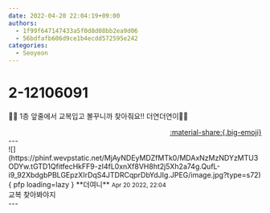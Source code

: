 ```yaml
---
date: 2022-04-20 22:04:19+09:00
authors:
  - 1f99f647147433a5f0d8d08bb2ea9d06
  - 56bdfafb606d9ce1b4ecdd572595e242
categories:
  - Seoyeon
---
```


# 2-12106091

<div class="post-container" markdown="1">
<div class="content-container md-sidebar__scrollwrap" markdown="1">

🐼🐼 1층 앞줄에서 교복입고 볼꾸니까 찾아줘요!! 더연더연이🐼🐼

</div>
</div>

<div style="text-align: right;" markdown="1">
<a href="https://weverse.io/fromis9/fanpost/2-12106091" style="text-align: right;">:material-share:{.big-emoji}</a>
</div>
---

<div class="comments-container md-sidebar__scrollwrap" markdown="1">
<div class="comment" markdown="1">
<div class='id-container' markdown="1">
![](https://phinf.wevpstatic.net/MjAyNDEyMDZfMTk0/MDAxNzMzNDYzMTU3ODYw.tGTD1QfitfecHkFF9-zI4fL0xnXf8VH8ht2j5Xh2a74g.QufL-i9_92XbdgbPBLGEpzXIrDqS4JTDRCqprDbYdJIg.JPEG/image.jpg?type=s72){ pfp loading=lazy }
**<span class="artist">더여니</span>** <small>Apr 20 2022, 22:04</small><br>
</div>
<div class='comment-body' markdown="1">
교복 찾아봐야지
</div>
</div>
</div>
---
